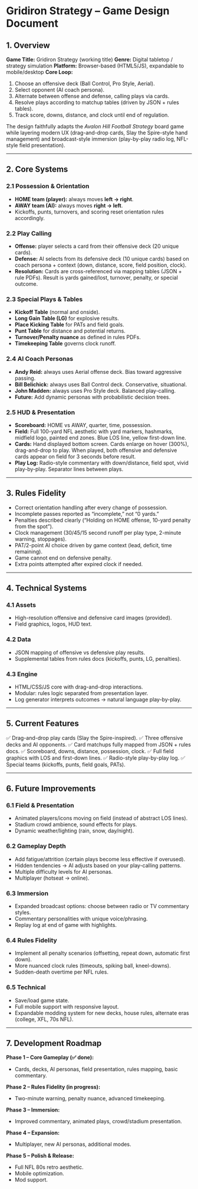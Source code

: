 # **Gridiron Strategy – Game Design Document**

## 1. Overview

**Game Title:** Gridiron Strategy (working title)
**Genre:** Digital tabletop / strategy simulation
**Platform:** Browser-based (HTML5/JS), expandable to mobile/desktop
**Core Loop:**

1. Choose an offensive deck (Ball Control, Pro Style, Aerial).
2. Select opponent (AI coach persona).
3. Alternate between offense and defense, calling plays via cards.
4. Resolve plays according to matchup tables (driven by JSON + rules tables).
5. Track score, downs, distance, and clock until end of regulation.

The design faithfully adapts the *Avalon Hill Football Strategy* board game while layering modern UX (drag-and-drop cards, Slay the Spire-style hand management) and broadcast-style immersion (play-by-play radio log, NFL-style field presentation).

---

## 2. Core Systems

### 2.1 Possession & Orientation

* **HOME team (player):** always moves **left → right**.
* **AWAY team (AI):** always moves **right → left**.
* Kickoffs, punts, turnovers, and scoring reset orientation rules accordingly.

### 2.2 Play Calling

* **Offense:** player selects a card from their offensive deck (20 unique cards).
* **Defense:** AI selects from its defensive deck (10 unique cards) based on coach persona + context (down, distance, score, field position, clock).
* **Resolution:** Cards are cross-referenced via mapping tables (JSON + rule PDFs). Result is yards gained/lost, turnover, penalty, or special outcome.

### 2.3 Special Plays & Tables

* **Kickoff Table** (normal and onside).
* **Long Gain Table (LG)** for explosive results.
* **Place Kicking Table** for PATs and field goals.
* **Punt Table** for distance and potential returns.
* **Turnover/Penalty nuance** as defined in rules PDFs.
* **Timekeeping Table** governs clock runoff.

### 2.4 AI Coach Personas

* **Andy Reid:** always uses Aerial offense deck. Bias toward aggressive passing.
* **Bill Belichick:** always uses Ball Control deck. Conservative, situational.
* **John Madden:** always uses Pro Style deck. Balanced play-calling.
* **Future:** Add dynamic personas with probabilistic decision trees.

### 2.5 HUD & Presentation

* **Scoreboard:** HOME vs AWAY, quarter, time, possession.
* **Field:** Full 100-yard NFL aesthetic with yard markers, hashmarks, midfield logo, painted end zones. Blue LOS line, yellow first-down line.
* **Cards:** Hand displayed bottom screen. Cards enlarge on hover (300%), drag-and-drop to play. When played, both offensive and defensive cards appear on field for 3 seconds before result.
* **Play Log:** Radio-style commentary with down/distance, field spot, vivid play-by-play. Separator lines between plays.

---

## 3. Rules Fidelity

* Correct orientation handling after every change of possession.
* Incomplete passes reported as “incomplete,” not “0 yards.”
* Penalties described clearly (“Holding on HOME offense, 10-yard penalty from the spot”).
* Clock management (30/45/15 second runoff per play type, 2-minute warning, stoppages).
* PAT/2-point AI choice driven by game context (lead, deficit, time remaining).
* Game cannot end on defensive penalty.
* Extra points attempted after expired clock if needed.

---

## 4. Technical Systems

### 4.1 Assets

* High-resolution offensive and defensive card images (provided).
* Field graphics, logos, HUD text.

### 4.2 Data

* JSON mapping of offensive vs defensive play results.
* Supplemental tables from rules docs (kickoffs, punts, LG, penalties).

### 4.3 Engine

* HTML/CSS/JS core with drag-and-drop interactions.
* Modular: rules logic separated from presentation layer.
* Log generator interprets outcomes → natural language play-by-play.

---

## 5. Current Features

✅ Drag-and-drop play cards (Slay the Spire-inspired).
✅ Three offensive decks and AI opponents.
✅ Card matchups fully mapped from JSON + rules docs.
✅ Scoreboard, downs, distance, possession, clock.
✅ Full field graphics with LOS and first-down lines.
✅ Radio-style play-by-play log.
✅ Special teams (kickoffs, punts, field goals, PATs).

---

## 6. Future Improvements

### 6.1 Field & Presentation

* Animated players/icons moving on field (instead of abstract LOS lines).
* Stadium crowd ambience, sound effects for plays.
* Dynamic weather/lighting (rain, snow, day/night).

### 6.2 Gameplay Depth

* Add fatigue/attrition (certain plays become less effective if overused).
* Hidden tendencies → AI adjusts based on your play-calling patterns.
* Multiple difficulty levels for AI personas.
* Multiplayer (hotseat → online).

### 6.3 Immersion

* Expanded broadcast options: choose between radio or TV commentary styles.
* Commentary personalities with unique voice/phrasing.
* Replay log at end of game with highlights.

### 6.4 Rules Fidelity

* Implement all penalty scenarios (offsetting, repeat down, automatic first down).
* More nuanced clock rules (timeouts, spiking ball, kneel-downs).
* Sudden-death overtime per NFL rules.

### 6.5 Technical

* Save/load game state.
* Full mobile support with responsive layout.
* Expandable modding system for new decks, house rules, alternate eras (college, XFL, 70s NFL).

---

## 7. Development Roadmap

**Phase 1 – Core Gameplay (✅ done):**

* Cards, decks, AI personas, field presentation, rules mapping, basic commentary.

**Phase 2 – Rules Fidelity (in progress):**

* Two-minute warning, penalty nuance, advanced timekeeping.

**Phase 3 – Immersion:**

* Improved commentary, animated plays, crowd/stadium presentation.

**Phase 4 – Expansion:**

* Multiplayer, new AI personas, additional modes.

**Phase 5 – Polish & Release:**

* Full NFL 80s retro aesthetic.
* Mobile optimization.
* Mod support.

